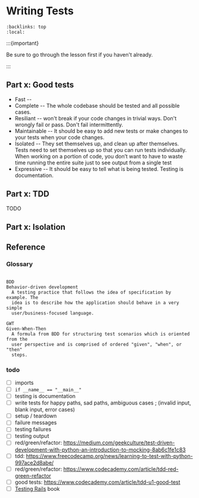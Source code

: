 Writing Tests
=============


```{contents}
:backlinks: top
:local:
```

:::{important}

Be sure to go through the [](intro.md) lesson first if you haven't already.

:::

Part x: Good tests
------------------

* Fast --
* Complete -- The whole codebase should be tested and all possible cases.
* Resiliant -- won't break if your code changes in trivial ways. Don't wrongly
  fail or pass. Don't fail intermittently.
* Maintainable -- It should be easy to add new tests or make changes to your
  tests when your code changes.
* Isolated -- They set themselves up, and clean up after themselves.
  Tests need to set themselves up so that you can run tests individually. When
  working on a portion of code, you don’t want to have to waste time running
  the entire suite just to see output from a single test
* Expressive -- It should be easy to tell what is being tested. Testing is
  documentation.

Part x: TDD
-----------

TODO

Part x: Isolation
-----------------

Reference
---------

### Glossary

```{glossary} writing-tests

BDD
Behavior-driven development
  A testing practice that follows the idea of specification by example. The
  idea is to describe how the application should behave in a very simple
  user/business-focused language.

GWT
Given-When-Then
  A formula from BDD for structuring test scenarios which is oriented from the
  user perspective and is comprised of ordered "given", "when", or "then"
  steps.
```


### todo

- [ ] imports
- [ ] `if __name__ == "__main__"`
- [ ] testing is documentation
- [ ] write tests for happy paths, sad paths, ambiguous cases ; (invalid input, blank input, error cases)
- [ ] setup / teardown
- [ ] failure messages
- [ ] testing failures
- [ ] testing output
- [ ] red/green/refactor: https://medium.com/geekculture/test-driven-development-with-python-an-introduction-to-mocking-8ab6c1fe1c83
- [ ] tdd: https://www.freecodecamp.org/news/learning-to-test-with-python-997ace2d8abe/
- [ ] red/green/refactor: https://www.codecademy.com/article/tdd-red-green-refactor
- [ ] good tests: https://www.codecademy.com/article/tdd-u1-good-test
- [ ] [Testing Rails](https://books.thoughtbot.com/assets/testing-rails.pdf) book
